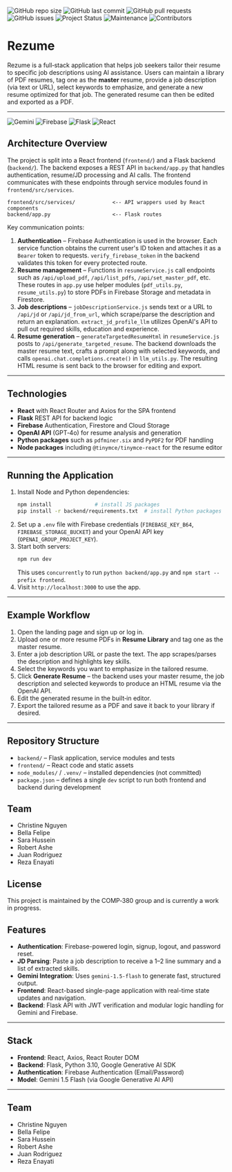 ![GitHub repo size](https://img.shields.io/github/repo-size/nthPerson/COMP-380_Group_Project)
![GitHub last commit](https://img.shields.io/github/last-commit/nthPerson/COMP-380_Group_Project)
![GitHub pull requests](https://img.shields.io/github/issues-pr/nthPerson/COMP-380_Group_Project)
![GitHub issues](https://img.shields.io/github/issues/nthPerson/COMP-380_Group_Project)
![Project Status](https://img.shields.io/badge/status-in%20progress-yellow)
![Maintenance](https://img.shields.io/badge/Maintained%3F-yes-green.svg)
![Contributors](https://img.shields.io/github/contributors/nthPerson/COMP-380_Group_Project)

# Rezume

Rezume is a full‑stack application that helps job seekers tailor their resume to specific job descriptions using AI assistance.  Users can maintain a library of PDF resumes, tag one as the **master** resume, provide a job description (via text or URL), select keywords to emphasize, and generate a new resume optimized for that job.  The generated resume can then be edited and exported as a PDF.

---

![Gemini](https://img.shields.io/badge/LLM-Gemini%201.5%20Flash-red)
![Firebase](https://img.shields.io/badge/Auth-Firebase-orange)
![Flask](https://img.shields.io/badge/Backend-Flask-yellow)
![React](https://img.shields.io/badge/Frontend-React-blue)

## Architecture Overview

The project is split into a React frontend (`frontend/`) and a Flask backend (`backend/`).  The backend exposes a REST API in `backend/app.py` that handles authentication, resume/JD processing and AI calls.  The frontend communicates with these endpoints through service modules found in `frontend/src/services`.

```
frontend/src/services/            <-- API wrappers used by React components
backend/app.py                    <-- Flask routes
```

Key communication points:

1. **Authentication** – Firebase Authentication is used in the browser.  Each service function obtains the current user's ID token and attaches it as a `Bearer` token to requests.  `verify_firebase_token` in the backend validates this token for every protected route.
2. **Resume management** – Functions in `resumeService.js` call endpoints such as `/api/upload_pdf`, `/api/list_pdfs`, `/api/set_master_pdf`, etc.  These routes in `app.py` use helper modules (`pdf_utils.py`, `resume_utils.py`) to store PDFs in Firebase Storage and metadata in Firestore.
3. **Job descriptions** – `jobDescriptionService.js` sends text or a URL to `/api/jd` or `/api/jd_from_url`, which scrape/parse the description and return an explanation.  `extract_jd_profile_llm` utilizes OpenAI's API to pull out required skills, education and experience.
4. **Resume generation** – `generateTargetedResumeHtml` in `resumeService.js` posts to `/api/generate_targeted_resume`.  The backend downloads the master resume text, crafts a prompt along with selected keywords, and calls `openai.chat.completions.create()` in `llm_utils.py`.  The resulting HTML resume is sent back to the browser for editing and export.

---

## Technologies

- **React** with React Router and Axios for the SPA frontend
- **Flask** REST API for backend logic
- **Firebase** Authentication, Firestore and Cloud Storage
- **OpenAI API** (GPT‑4o) for resume analysis and generation
- **Python packages** such as `pdfminer.six` and `PyPDF2` for PDF handling
- **Node packages** including `@tinymce/tinymce-react` for the resume editor

---

## Running the Application
1. Install Node and Python dependencies:
   ```bash
   npm install              # install JS packages
   pip install -r backend/requirements.txt  # install Python packages
   ```
2. Set up a `.env` file with Firebase credentials (`FIREBASE_KEY_B64`, `FIREBASE_STORAGE_BUCKET`) and your OpenAI API key (`OPENAI_GROUP_PROJECT_KEY`).
3. Start both servers:
   ```bash
   npm run dev
   ```
   This uses `concurrently` to run `python backend/app.py` and `npm start --prefix frontend`.
4. Visit `http://localhost:3000` to use the app.

---

## Example Workflow
1. Open the landing page and sign up or log in.
2. Upload one or more resume PDFs in **Resume Library** and tag one as the master resume.
3. Enter a job description URL or paste the text.  The app scrapes/parses the description and highlights key skills.
4. Select the keywords you want to emphasize in the tailored resume.
5. Click **Generate Resume** – the backend uses your master resume, the job description and selected keywords to produce an HTML resume via the OpenAI API.
6. Edit the generated resume in the built‑in editor.
7. Export the tailored resume as a PDF and save it back to your library if desired.

---

## Repository Structure
- `backend/` – Flask application, service modules and tests
- `frontend/` – React code and static assets
- `node_modules/` / `.venv/` – installed dependencies (not committed)
- `package.json` – defines a single `dev` script to run both frontend and backend during development

## Team
- Christine Nguyen
- Bella Felipe
- Sara Hussein
- Robert Ashe
- Juan Rodriguez
- Reza Enayati 

## License
This project is maintained by the COMP‑380 group and is currently a work in progress.


## Features

- **Authentication**: Firebase-powered login, signup, logout, and password reset.
- **JD Parsing**: Paste a job description to receive a 1–2 line summary and a list of extracted skills.
- **Gemini Integration**: Uses `gemini-1.5-flash` to generate fast, structured output.
- **Frontend**: React-based single-page application with real-time state updates and navigation.
- **Backend**: Flask API with JWT verification and modular logic handling for Gemini and Firebase.

---

## Stack

- **Frontend**: React, Axios, React Router DOM
- **Backend**: Flask, Python 3.10, Google Generative AI SDK
- **Authentication**: Firebase Authentication (Email/Password)
- **Model**: Gemini 1.5 Flash (via Google Generative AI API)

---

## Team

- Christine Nguyen
- Bella Felipe
- Sara Hussein
- Robert Ashe
- Juan Rodriguez
- Reza Enayati 
